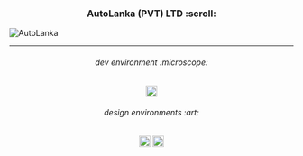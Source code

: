 <h3 align="center">
AutoLanka (PVT) LTD :scroll:
</h3>

![AutoLanka](https://user-images.githubusercontent.com/86073690/200371951-d405af55-5c3f-44ec-aa34-5787835a0860.jpg)

***

<h6 align="center">
dev environment :microscope:
</h6>

<div align="center">
  <img height="20" src = "https://img.shields.io/badge/VS Code-white.svg?">
</div>

<h6 align="center">
design environments :art:
</h6>

<div align="center">
  <img height="20" src = "https://img.shields.io/badge/Adobe Photoshop-white.svg?">
  <img height="20" src = "https://img.shields.io/badge/Figma-white.svg?">
</div>
